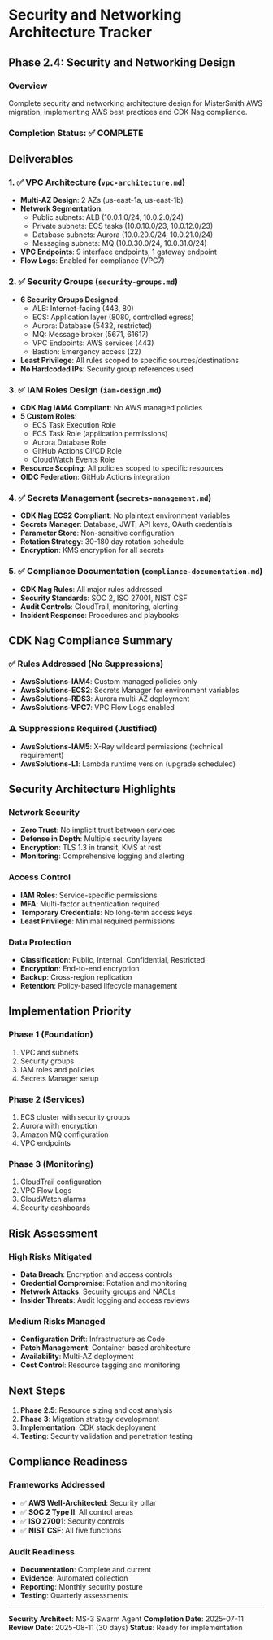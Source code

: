 # Security and Networking Architecture Tracker

## Phase 2.4: Security and Networking Design

### Overview
Complete security and networking architecture design for MisterSmith AWS migration, implementing AWS best practices and CDK Nag compliance.

### Completion Status: ✅ COMPLETE

## Deliverables

### 1. ✅ VPC Architecture (`vpc-architecture.md`)
- **Multi-AZ Design**: 2 AZs (us-east-1a, us-east-1b)
- **Network Segmentation**: 
  - Public subnets: ALB (10.0.1.0/24, 10.0.2.0/24)
  - Private subnets: ECS tasks (10.0.10.0/23, 10.0.12.0/23)
  - Database subnets: Aurora (10.0.20.0/24, 10.0.21.0/24)
  - Messaging subnets: MQ (10.0.30.0/24, 10.0.31.0/24)
- **VPC Endpoints**: 9 interface endpoints, 1 gateway endpoint
- **Flow Logs**: Enabled for compliance (VPC7)

### 2. ✅ Security Groups (`security-groups.md`)
- **6 Security Groups Designed**:
  - ALB: Internet-facing (443, 80)
  - ECS: Application layer (8080, controlled egress)
  - Aurora: Database (5432, restricted)
  - MQ: Message broker (5671, 61617)
  - VPC Endpoints: AWS services (443)
  - Bastion: Emergency access (22)
- **Least Privilege**: All rules scoped to specific sources/destinations
- **No Hardcoded IPs**: Security group references used

### 3. ✅ IAM Roles Design (`iam-design.md`)
- **CDK Nag IAM4 Compliant**: No AWS managed policies
- **5 Custom Roles**:
  - ECS Task Execution Role
  - ECS Task Role (application permissions)
  - Aurora Database Role
  - GitHub Actions CI/CD Role
  - CloudWatch Events Role
- **Resource Scoping**: All policies scoped to specific resources
- **OIDC Federation**: GitHub Actions integration

### 4. ✅ Secrets Management (`secrets-management.md`)
- **CDK Nag ECS2 Compliant**: No plaintext environment variables
- **Secrets Manager**: Database, JWT, API keys, OAuth credentials
- **Parameter Store**: Non-sensitive configuration
- **Rotation Strategy**: 30-180 day rotation schedule
- **Encryption**: KMS encryption for all secrets

### 5. ✅ Compliance Documentation (`compliance-documentation.md`)
- **CDK Nag Rules**: All major rules addressed
- **Security Standards**: SOC 2, ISO 27001, NIST CSF
- **Audit Controls**: CloudTrail, monitoring, alerting
- **Incident Response**: Procedures and playbooks

## CDK Nag Compliance Summary

### ✅ Rules Addressed (No Suppressions)
- **AwsSolutions-IAM4**: Custom managed policies only
- **AwsSolutions-ECS2**: Secrets Manager for environment variables
- **AwsSolutions-RDS3**: Aurora multi-AZ deployment
- **AwsSolutions-VPC7**: VPC Flow Logs enabled

### ⚠️ Suppressions Required (Justified)
- **AwsSolutions-IAM5**: X-Ray wildcard permissions (technical requirement)
- **AwsSolutions-L1**: Lambda runtime version (upgrade scheduled)

## Security Architecture Highlights

### Network Security
- **Zero Trust**: No implicit trust between services
- **Defense in Depth**: Multiple security layers
- **Encryption**: TLS 1.3 in transit, KMS at rest
- **Monitoring**: Comprehensive logging and alerting

### Access Control
- **IAM Roles**: Service-specific permissions
- **MFA**: Multi-factor authentication required
- **Temporary Credentials**: No long-term access keys
- **Least Privilege**: Minimal required permissions

### Data Protection
- **Classification**: Public, Internal, Confidential, Restricted
- **Encryption**: End-to-end encryption
- **Backup**: Cross-region replication
- **Retention**: Policy-based lifecycle management

## Implementation Priority

### Phase 1 (Foundation)
1. VPC and subnets
2. Security groups
3. IAM roles and policies
4. Secrets Manager setup

### Phase 2 (Services)
1. ECS cluster with security groups
2. Aurora with encryption
3. Amazon MQ configuration
4. VPC endpoints

### Phase 3 (Monitoring)
1. CloudTrail configuration
2. VPC Flow Logs
3. CloudWatch alarms
4. Security dashboards

## Risk Assessment

### High Risks Mitigated
- **Data Breach**: Encryption and access controls
- **Credential Compromise**: Rotation and monitoring
- **Network Attacks**: Security groups and NACLs
- **Insider Threats**: Audit logging and access reviews

### Medium Risks Managed
- **Configuration Drift**: Infrastructure as Code
- **Patch Management**: Container-based architecture
- **Availability**: Multi-AZ deployment
- **Cost Control**: Resource tagging and monitoring

## Next Steps

1. **Phase 2.5**: Resource sizing and cost analysis
2. **Phase 3**: Migration strategy development
3. **Implementation**: CDK stack deployment
4. **Testing**: Security validation and penetration testing

## Compliance Readiness

### Frameworks Addressed
- ✅ **AWS Well-Architected**: Security pillar
- ✅ **SOC 2 Type II**: All control areas
- ✅ **ISO 27001**: Security controls
- ✅ **NIST CSF**: All five functions

### Audit Readiness
- **Documentation**: Complete and current
- **Evidence**: Automated collection
- **Reporting**: Monthly security posture
- **Testing**: Quarterly assessments

---

**Security Architect**: MS-3 Swarm Agent
**Completion Date**: 2025-07-11
**Review Date**: 2025-08-11 (30 days)
**Status**: Ready for implementation